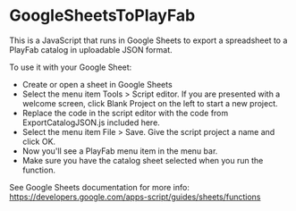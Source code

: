# GoogleSheetsToPlayFab
This is a JavaScript that runs in Google Sheets to export a spreadsheet to a PlayFab catalog in uploadable JSON format.

To use it with your Google Sheet:
* Create or open a sheet in Google Sheets
* Select the menu item Tools > Script editor. If you are presented with a welcome screen, click Blank Project on the left to start a new project.
* Replace the code in the script editor with the code from ExportCatalogJSON.js included here.
* Select the menu item File > Save. Give the script project a name and click OK.
* Now you'll see a PlayFab menu item in the menu bar.
* Make sure you have the catalog sheet selected when you run the function.

See Google Sheets documentation for more info:
https://developers.google.com/apps-script/guides/sheets/functions
